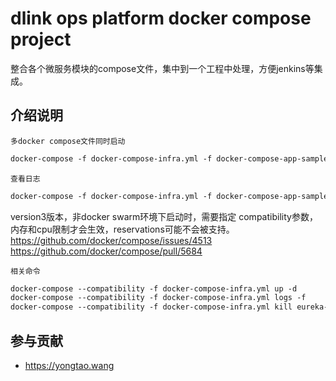# dlink ops platform docker compose project

整合各个微服务模块的compose文件，集中到一个工程中处理，方便jenkins等集成。

## 介绍说明

`多docker compose文件同时启动`

```xml
docker-compose -f docker-compose-infra.yml -f docker-compose-app-sample.yml up -d
```

`查看日志`

```xml
docker-compose -f docker-compose-infra.yml -f docker-compose-app-sample.yml logs -f
```

version3版本，非docker swarm环境下启动时，需要指定 compatibility参数，内存和cpu限制才会生效，reservations可能不会被支持。
https://github.com/docker/compose/issues/4513
https://github.com/docker/compose/pull/5684

`相关命令`

```xml
docker-compose --compatibility -f docker-compose-infra.yml up -d
docker-compose --compatibility -f docker-compose-infra.yml logs -f
docker-compose --compatibility -f docker-compose-infra.yml kill eureka-server
```
    
## 参与贡献
    
* https://yongtao.wang